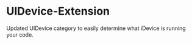 # UIDevice-Extension
Updated UIDevice category to easily determine what iDevice is running your code.
